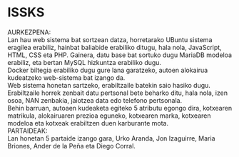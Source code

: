 # ISSKS
AURKEZPENA:  
Lan hau web sistema bat sortzean datza, horretarako UBuntu sistema eragilea erabiliz, hainbat baliabide erabiliko ditugu, hala nola, JavaScript, HTML, CSS eta PHP. Gainera, datu base bat sortuko dugu MariaDB modeloa erabiliz, eta bertan MySQL hizkuntza erabiliko dugu.  
Docker biltegia erabiliko dugu gure lana garatzeko, autoen alokairua kudeatzeko web-sistema bat izango da.  
Web sistema honetan sartzeko, erabiltzaile batekin saio hasiko dugu. Erabiltzaile horrek zenbait datu pertsonal bete beharko ditu, hala nola, izen osoa, NAN zenbakia, jaiotzea data edo telefono pertsonala.  
Behin barruan, autoaen kudeaketa egiteko 5 atributu egongo dira, kotxearen matrikula, alokairuaren prezioa eguneko, kotxearen marka, kotxearen modeloa eta kotxeak erabiltzen duen karburante mota.  
PARTAIDEAK:  
Lan honetan 5 partaide izango gara, Urko Aranda, Jon Izaguirre, Maria Briones, Ander de la Peña eta Diego Corral.    
